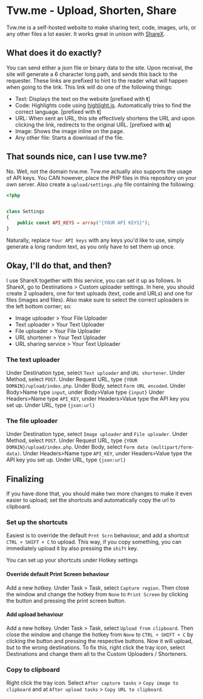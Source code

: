 # Tvw.me - Upload, Shorten, Share

Tvw.me is a self-hosted website to make sharing text, code, images, urls, or any other files a lot easier.
It works great in unison with [ShareX](https://getsharex.com/).

## What does it do exactly?
You can send either a json file or binary data to the site.
Upon receival, the site will generate a 6 character long path, and sends this back to the requester.
These links are prefixed to hint to the reader what will happen when going to the link.
This link will do one of the following things:
- Text: Displays the text on the website [prefixed with **t**]
- Code: Highlights code using [highlight.js](https://highlightjs.org/). Automatically tries to find the correct language. [prefixed with **t**]
- URL: When sent an URL, this site effectively shortens the URL and upon clicking the link, redirects to the original URL. [prefixed with **u**]
- Image: Shows the image inline on the page.
- Any other file: Starts a download of the file.

## That sounds nice, can I use tvw.me?
No. Well, not the domain tvw.me. Tvw.me actually also supports the usage of API keys. 
You CAN however, place the PHP files in this repository on your own server.
Also create a `upload/settings.php` file containing the following:
```php
<?php


class Settings
{
    public const API_KEYS = array("{YOUR API KEYS}");
}
```
Naturally, replace `Your API keys` with any keys you'd like to use, simply generate a long random text, as you only have to set them up once.

## Okay, I'll do that, and then?
I use ShareX together with this service, you can set it up as follows.
In ShareX, go to Destinations > Custom uploader settings.
In here, you should create 2 uploaders, one for text uploads (text, code and URLs) and one for files (images and files).
Also make sure to select the correct uploaders in the left bottom corner; so:
- Image uploader > Your File Uploader
- Text uploader > Your Text Uploader
- File uploader > Your File Uploader
- URL shortener > Your Text Uploader
- URL sharing service > Your Text Uploader

### The text uploader
Under Destination type, select `Text uploader` and `URL shortener`.
Under Method, select `POST`.
Under Request URL, type `{YOUR DOMAIN}/upload/index.php`.
Under Body, select `Form URL encoded`.
Under Body>Name type `input`, under Body>Value type `{input}`
Under Headers>Name type `API_KEY`, under Headers>Value type the API key you set up.
Under URL, type `{json:url}`

### The file uploader
Under Destination type, select `Image uploader` and `File uploader`.
Under Method, select `POST`.
Under Request URL, type `{YOUR DOMAIN}/upload/index.php`.
Under Body, select `Form data (multipart/form-data)`.
Under Headers>Name type `API_KEY`, under Headers>Value type the API key you set up.
Under URL, type `{json:url}`

## Finalizing
If you have done that, you should make two more changes to make it even easier to upload; set the shortcuts and automatically copy the url to clipboard.

### Set up the shortcuts
Easiest is to override the default `Prnt Scrn` behaviour, and add a shortcut `CTRL + SHIFT + C` to upload. This way, if you copy something, you can immediately upload it by also pressing the `shift` key.

You can set up your shortcuts under Hotkey settings

#### Override default Print Screen behaviour
Add a new hotkey.
Under Task > Task, select `Capture region`. 
Then close the window and change the hotkey from `None` to `Print Screen` by clicking the button and pressing the print screen button.

#### Add upload behaviour
Add a new hotkey.
Under Task > Task, select `Upload from clipboard`. 
Then close the window and change the hotkey from `None` to `CTRL + SHIFT + C` by clicking the button and pressing the respective buttons.
Now it will upload, but to the wrong destinations.
To fix this, right click the tray icon, select Destinations and change them all to the Custom Uploaders / Shorteners.

### Copy to clipboard
Right click the tray icon. Select `After capture tasks` > `Copy image to clipboard` and at `After upload tasks` > `Copy URL to clipboard`.

